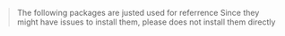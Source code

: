 > The following packages are justed used for referrence 
> Since they might have issues to install them, please does not install them directly
